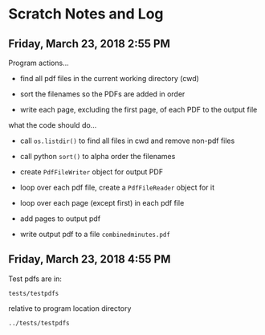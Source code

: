 # Scratch Notes and Log

## Friday, March 23, 2018 2:55 PM

Program actions...

* find all pdf files in the current working directory (cwd)

* sort the filenames so the PDFs are added in order

* write each page, excluding the first page, of each PDF to the output file

what the code should do...

* call `os.listdir()` to find all files in cwd and remove non-pdf files

* call python `sort()` to alpha order the filenames

* create `PdfFileWriter` object for output PDF

* loop over each pdf file, create a `PdfFileReader` object for it

* loop over each page (except first) in each pdf file

* add pages to output pdf

* write output pdf to a file `combinedminutes.pdf`

## Friday, March 23, 2018 4:55 PM

Test pdfs are in:

	tests/testpdfs

relative to program location directory

	../tests/testpdfs

